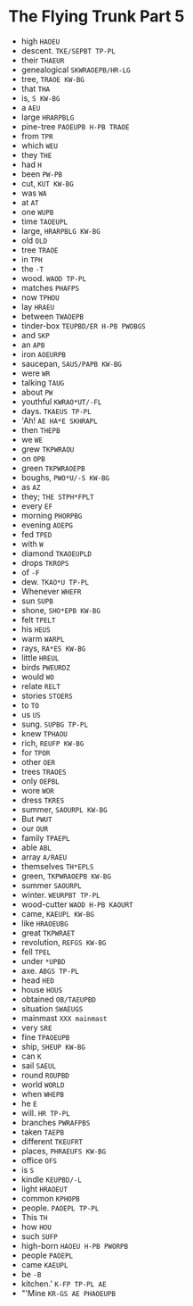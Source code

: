 # The Flying Trunk Part 5

* high `HAOEU`
* descent. `TKE/SEPBT TP-PL`
* their `THAEUR`
* genealogical `SKWRAOEPB/HR-LG`
* tree, `TRAOE KW-BG`
* that `THA`
* is, `S KW-BG`
* a `AEU`
* large `HRARPBLG`
* pine-tree `PAOEUPB H-PB TRAOE`
* from `TPR`
* which `WEU`
* they `THE`
* had `H`
* been `PW-PB`
* cut, `KUT KW-BG`
* was `WA`
* at `AT`
* one `WUPB`
* time `TAOEUPL`
* large, `HRARPBLG KW-BG`
* old `OLD`
* tree `TRAOE`
* in `TPH`
* the `-T`
* wood. `WAOD TP-PL`
* matches `PHAFPS`
* now `TPHOU`
* lay `HRAEU`
* between `TWAOEPB`
* tinder-box `TEUPBD/ER H-PB PWOBGS`
* and `SKP`
* an `APB`
* iron `AOEURPB`
* saucepan, `SAUS/PAPB KW-BG`
* were `WR`
* talking `TAUG`
* about `PW`
* youthful `KWRAO*UT/-FL`
* days. `TKAEUS TP-PL`
* 'Ah! `AE HA*E SKHRAPL`
* then `THEPB`
* we `WE`
* grew `TKPWRAOU`
* on `OPB`
* green `TKPWRAOEPB`
* boughs, `PWO*U/-S KW-BG`
* as `AZ`
* they; `THE STPH*FPLT`
* every `EF`
* morning `PHORPBG`
* evening `AOEPG`
* fed `TPED`
* with `W`
* diamond `TKAOEUPLD`
* drops `TKROPS`
* of `-F`
* dew. `TKAO*U TP-PL`
* Whenever `WHEFR`
* sun `SUPB`
* shone, `SHO*EPB KW-BG`
* felt `TPELT`
* his `HEUS`
* warm `WARPL`
* rays, `RA*ES KW-BG`
* little `HREUL`
* birds `PWEURDZ`
* would `WO`
* relate `RELT`
* stories `STOERS`
* to `TO`
* us `US`
* sung. `SUPBG TP-PL`
* knew `TPHAOU`
* rich, `REUFP KW-BG`
* for `TPOR`
* other `OER`
* trees `TRAOES`
* only `OEPBL`
* wore `WOR`
* dress `TKRES`
* summer, `SAOURPL KW-BG`
* But `PWUT`
* our `OUR`
* family `TPAEPL`
* able `ABL`
* array `A/RAEU`
* themselves `TH*EPLS`
* green, `TKPWRAOEPB KW-BG`
* summer `SAOURPL`
* winter. `WEURPBT TP-PL`
* wood-cutter `WAOD H-PB KAOURT`
* came, `KAEUPL KW-BG`
* like `HRAOEUBG`
* great `TKPWRAET`
* revolution, `REFGS KW-BG`
* fell `TPEL`
* under `*UPBD`
* axe. `ABGS TP-PL`
* head `HED`
* house `HOUS`
* obtained `OB/TAEUPBD`
* situation `SWAEUGS`
* mainmast `XXX mainmast`
* very `SRE`
* fine `TPAOEUPB`
* ship, `SHEUP KW-BG`
* can `K`
* sail `SAEUL`
* round `ROUPBD`
* world `WORLD`
* when `WHEPB`
* he `E`
* will. `HR TP-PL`
* branches `PWRAFPBS`
* taken `TAEPB`
* different `TKEUFRT`
* places, `PHRAEUFS KW-BG`
* office `OFS`
* is `S`
* kindle `KEUPBD/-L`
* light `HRAOEUT`
* common `KPHOPB`
* people. `PAOEPL TP-PL`
* This `TH`
* how `HOU`
* such `SUFP`
* high-born `HAOEU H-PB PWORPB`
* people `PAOEPL`
* came `KAEUPL`
* be `-B`
* kitchen.' `K-FP TP-PL AE`
* "'Mine `KR-GS AE PHAOEUPB`
